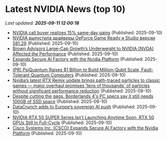 # Latest NVIDIA News (top 10)
_Last updated: **2025-09-11 12:00:18**_

- [NVIDIA call buyer realizes 15% same-day gains](https://thefly.com/permalinks/entry.php/id4195897/NVDA-NVIDIA-call-buyer-realizes--sameday-gains) (Published: 2025-09-10)
- [NVIDIA выпустила драйверы GeForce Game Ready и Studio версии 581.29](https://overclockers.ru/blog/molexandr/show/238419/NVIDIA-vypustila-drajvery-GeForce-Game-Ready-i-Studio-versii-581-29) (Published: 2025-09-10)
- [Brown Advisors Large-Cap Growth’s Underweight to NVIDIA (NVDA) Affected the Performance](https://consent.yahoo.com/v2/collectConsent?sessionId=1_cc-session_959b14d1-6cdc-4148-940a-3b2cc41d038d) (Published: 2025-09-10)
- [Expands Secure AI Factory with the Nvidia Platform](https://biztoc.com/x/9348f55e44f19932) (Published: 2025-09-10)
- [(PR) PsiQuantum Raises $1 Billion to Build Million-Qubit Scale, Fault-Tolerant Quantum Computers](https://www.techpowerup.com/340844/psiquantum-raises-usd-1-billion-to-build-million-qubit-scale-fault-tolerant-quantum-computers) (Published: 2025-09-10)
- [Nvidia’s latest RTX Remix update brings path-traced particles to classic games — major overhaul promises 'tens of thousands' of particles without significant performance reduction](https://www.tomshardware.com/video-games/nvidia-rtx-remix-update-brings-path-traced-particles) (Published: 2025-09-10)
- [Despite cutting the gags, Borderlands 4's PC specs say it still needs 100GB of SSD space](https://www.rockpapershotgun.com/despite-cutting-the-gags-borderlands-4s-pc-specs-say-it-still-needs-100gb-of-ssd-space) (Published: 2025-09-10)
- [DataCrunch adds to Europe’s sovereign AI push](https://www.telecomtv.com/content/digital-platforms-services/datacrunch-adds-to-europe-s-sovereign-ai-push-53807/) (Published: 2025-09-10)
- [NVIDIA RTX 50 SUPER Series Isn’t Launching Anytime Soon, RTX 50 GPUs Still In Full-Cycle](https://wccftech.com/nvidia-rtx-50-super-series-isnt-launching-anytime-soon-rtx-50-gpus-still-in-full-cycle/) (Published: 2025-09-10)
- [Cisco Systems Inc. (CSCO) Expands Secure AI Factory with the Nvidia Platform](https://consent.yahoo.com/v2/collectConsent?sessionId=1_cc-session_f55422ac-99dc-4031-ac06-4b9792f966ee) (Published: 2025-09-10)
